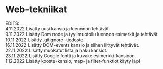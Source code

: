 # Web-tekniikat
EDITS: <br>
4.11.2022 Lisätty uusi kansio ja luennnon tehtävät <br>
9.11.2022 Lisätty Dom node ja tyylimuotoilu luennon esimerkit ja tehtävät <br>
10.11.2022 Lisätty .gitignore -tiedosto <br>
16.11.2022 Lisätty DOM-events kansio ja siihen liittyvät tehtävät. <br>
22.11.2022 Lisätty muokatut lista ja haku kansiot. <br>
23.11.2022 Lisätty Google fontti ja kuvake esimerkki-kansioon. <br>
1.12.2022 Lisätty kooste-kansio, map- ja filter-funktiot käyty läpi <br>
